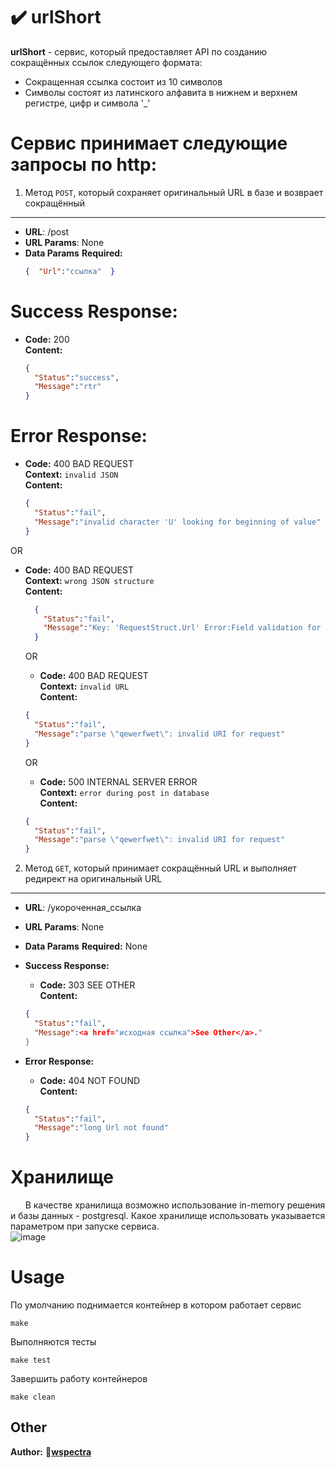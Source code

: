 # :heavy_check_mark: urlShort
**urlShort** - сервис, который предоставляет API по созданию сокращённых ссылок следующего формата:
- Сокращенная ссылка состоит из 10 символов
- Cимволы состоят из латинского алфавита в нижнем и верхнем регистре, цифр и символа '_'
# Сервис принимает следующие запросы по http:
1. Метод `POST`, который сохраняет оригинальный URL в базе и возврает сокращённый
----
* **URL**: /post
*  **URL Params**: None
* **Data Params**
   **Required:**
   ```json
  {  "Url":"ссылка"  }
  ```
# Success Response:
  * **Code:** 200 <br />
    **Content:** 
    ```json
    {
      "Status":"success",
      "Message":"rtr"
    }
    ```


# Error Response:
  * **Code:** 400 BAD REQUEST <br />
    **Context:** `invalid JSON` <br />
    **Content:** 
    ```json
    {
      "Status":"fail",
      "Message":"invalid character 'U' looking for beginning of value"
    }
    ```
    
  OR

* **Code:** 400 BAD REQUEST <br />
  **Context:** `wrong JSON structure`<br />
**Content:**
   ```json
     {
       "Status":"fail",
       "Message":"Key: 'RequestStruct.Url' Error:Field validation for 'Url' failed on the 'required' tag"
     }
    ```

  OR

   * **Code:** 400 BAD REQUEST <br />
     **Context:** `invalid URL`<br />
    **Content:**
  ```json
  {
    "Status":"fail",
    "Message":"parse \"qewerfwet\": invalid URI for request"
  }
   ```

  OR
     * **Code:** 500 INTERNAL SERVER ERROR <br />
  **Context:** `error during post in database`<br />
      **Content:**
  ```json
  {
    "Status":"fail",
    "Message":"parse \"qewerfwet\": invalid URI for request"
  }
  ```

2. Метод `GET`, который принимает сокращённый URL и выполняет редирект на оригинальный URL
----
* **URL**: /укороченная_ссылка
*  **URL Params**: None
* **Data Params**
   **Required:** None

* **Success Response:**
  * **Code:** 303 SEE OTHER <br />
    **Content:**
  ```json
  {
    "Status":"fail",
    "Message":<a href="исходная ссылка">See Other</a>."
  }
  ```

* **Error Response:**
  * **Code:** 404 NOT FOUND <br />
    **Content:**
  ```json
  {
    "Status":"fail",
    "Message":"long Url not found"
  }
  ```
  

# Хранилище
&nbsp;&nbsp;&nbsp;&nbsp;&nbsp;&nbsp;В качестве хранилища возможно использование in-memory решения и базы данных - postgresql. Какое хранилище использовать указывается параметром при запуске сервиса.<br />
  ![image](https://user-images.githubusercontent.com/75119633/208161156-aa2dbb36-be9e-42c5-b165-48b081c415cd.jpg)
# Usage
По умолчанию поднимается контейнер в котором работает сервис

    make

Выполняются тесты

    make test

Завершить работу контейнеров

    make clean
    
## Other
**Author:**
:pig:**[wspectra](https://github.com/wspectra)**
